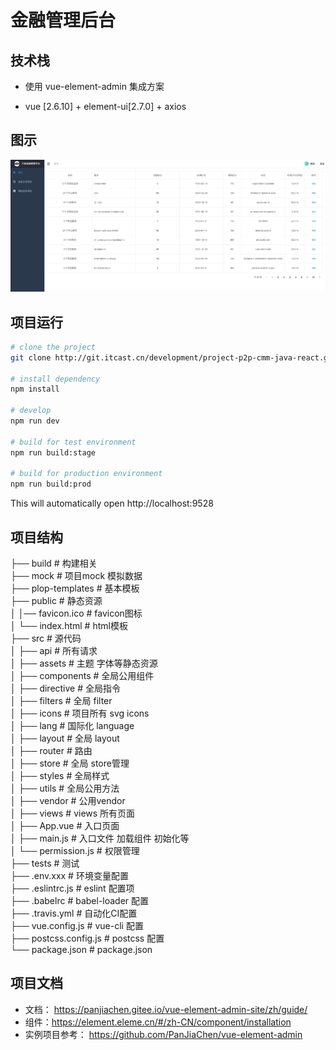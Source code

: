 # 金融管理后台


## 技术栈

-   使用 vue-element-admin 集成方案

-  vue [2.6.10] + element-ui[2.7.0] + axios 

## 图示
 ![image](demo.png)
## 项目运行

```bash
# clone the project
git clone http://git.itcast.cn/development/project-p2p-cmm-java-react.git

# install dependency
npm install

# develop
npm run dev

# build for test environment
npm run build:stage

# build for production environment
npm run build:prod
```

This will automatically open http://localhost:9528

## 项目结构
├── build                      # 构建相关 <br/>
├── mock                       # 项目mock 模拟数据<br/>
├── plop-templates             # 基本模板<br/>
├── public                     # 静态资源<br/>
│   │── favicon.ico            # favicon图标<br/>
│   └── index.html             # html模板<br/>
├── src                        # 源代码<br/>
│   ├── api                    # 所有请求<br/>
│   ├── assets                 # 主题 字体等静态资源<br/>
│   ├── components             # 全局公用组件<br/>
│   ├── directive              # 全局指令<br/>
│   ├── filters                # 全局 filter<br/>
│   ├── icons                  # 项目所有 svg icons<br/>
│   ├── lang                   # 国际化 language<br/>
│   ├── layout                 # 全局 layout<br/>
│   ├── router                 # 路由<br/>
│   ├── store                  # 全局 store管理<br/>
│   ├── styles                 # 全局样式<br/>
│   ├── utils                  # 全局公用方法<br/>
│   ├── vendor                 # 公用vendor<br/>
│   ├── views                  # views 所有页面<br/>
│   ├── App.vue                # 入口页面<br/>
│   ├── main.js                # 入口文件 加载组件 初始化等<br/>
│   └── permission.js          # 权限管理<br/>
├── tests                      # 测试<br/>
├── .env.xxx                   # 环境变量配置<br/>
├── .eslintrc.js               # eslint 配置项<br/>
├── .babelrc                   # babel-loader 配置<br/>
├── .travis.yml                # 自动化CI配置<br/>
├── vue.config.js              # vue-cli 配置<br/>
├── postcss.config.js          # postcss 配置<br/>
└── package.json               # package.json<br/>

## 项目文档

- 文档： https://panjiachen.gitee.io/vue-element-admin-site/zh/guide/
- 组件：https://element.eleme.cn/#/zh-CN/component/installation
- 实例项目参考： https://github.com/PanJiaChen/vue-element-admin


